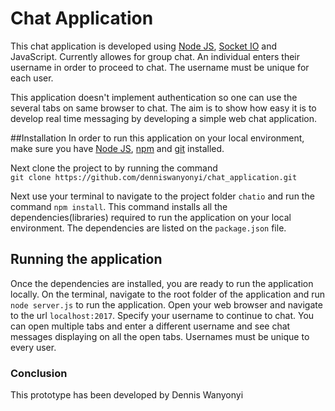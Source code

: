 # Chat Application

This chat application is developed using <a href="https://nodejs.org/">Node JS</a>, <a href="http://socket.io/">Socket IO</a> and JavaScript. Currently 
allowes for group chat. An individual enters their username in order to proceed to chat. The username must
be unique for each user.

This application doesn't implement authentication so one can use the several tabs on same browser to chat. 
The aim is to show how easy it is to develop real time messaging  by developing a simple web chat application.

##Installation
In order to run this application on your local environment, make sure you have <a href="https://nodejs.org/">Node JS</a>, <a href="https://npmjs.com/">npm</a> and <a href="https://git-scm.com/">git</a> installed.

Next clone the project to by running the command  
 `git clone https://github.com/denniswanyonyi/chat_application.git`

Next use your terminal to navigate to the project folder `chatio` and run the command `npm install`. This command installs all the dependencies(libraries) required to run the application on your local environment. The dependencies are listed on the `package.json` file.


## Running the application
Once the dependencies are installed, you are ready to run the application locally. On the terminal, navigate to the root folder of the application and run `node server.js` to run the application. Open your web browser and navigate to the url `localhost:2017`. Specify your username to continue to chat. You can open multiple tabs and enter a different username and see chat messages displaying on all the open tabs. Usernames must be unique to every user.


### Conclusion
This prototype has been developed by Dennis Wanyonyi
